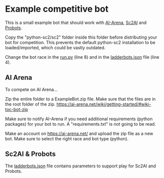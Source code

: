 # Example competitive bot

This is a small example bot that should work with [AI-Arena](https://ai-arena.net/), [Sc2AI](https://sc2ai.net/) and [Probots](https://eschamp.com/shows/probots/).

Copy the "python-sc2/sc2" folder inside this folder before distributing your bot for competition. This prevents the default python-sc2 installation to be loaded/imported, which could be vastly outdated.

Change the bot race in the [run.py](run.py) (line 8) and in the [ladderbots.json](ladderbots.json) file (line 4).

## AI Arena

To compete on AI Arena...

Zip the entire folder to a ExampleBot.zip file. Make sure that the files are in the root folder of the zip.
https://ai-arena.net/wiki/getting-started/#wiki-toc-bot-zip

Make sure to notify AI-Arena if you need additional requirements (python packages) for your bot to run. A "requirements.txt" is not going to be read.

Make an account on https://ai-arena.net/ and upload the zip file as a new bot. Make sure to select the right race and bot type (python).

## Sc2AI & Probots

The [ladderbots.json](ladderbots.json) file contains parameters to support play for Sc2AI and Probots. 